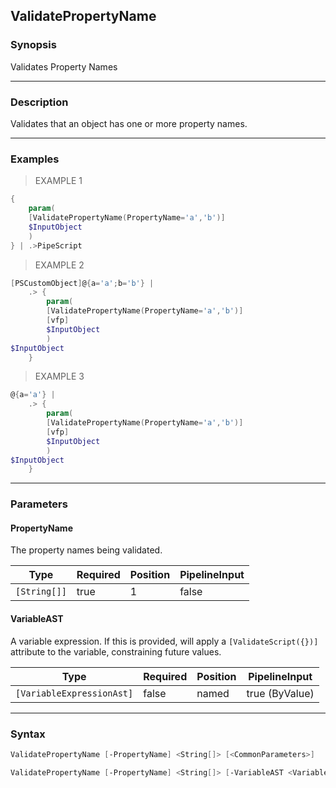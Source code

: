 ValidatePropertyName
--------------------

### Synopsis
Validates Property Names

---

### Description

Validates that an object has one or more property names.

---

### Examples
> EXAMPLE 1

```PowerShell
{
    param(
    [ValidatePropertyName(PropertyName='a','b')]
    $InputObject
    )
} | .>PipeScript
```
> EXAMPLE 2

```PowerShell
[PSCustomObject]@{a='a';b='b'} |
    .> {
        param(
        [ValidatePropertyName(PropertyName='a','b')]
        [vfp]
        $InputObject
        )
$InputObject
    }
```
> EXAMPLE 3

```PowerShell
@{a='a'} |
    .> {
        param(
        [ValidatePropertyName(PropertyName='a','b')]
        [vfp]
        $InputObject
        )
$InputObject
    }
```

---

### Parameters
#### **PropertyName**
The property names being validated.

|Type        |Required|Position|PipelineInput|
|------------|--------|--------|-------------|
|`[String[]]`|true    |1       |false        |

#### **VariableAST**
A variable expression.
If this is provided, will apply a ```[ValidateScript({})]``` attribute to the variable, constraining future values.

|Type                     |Required|Position|PipelineInput |
|-------------------------|--------|--------|--------------|
|`[VariableExpressionAst]`|false   |named   |true (ByValue)|

---

### Syntax
```PowerShell
ValidatePropertyName [-PropertyName] <String[]> [<CommonParameters>]
```
```PowerShell
ValidatePropertyName [-PropertyName] <String[]> [-VariableAST <VariableExpressionAst>] [<CommonParameters>]
```
